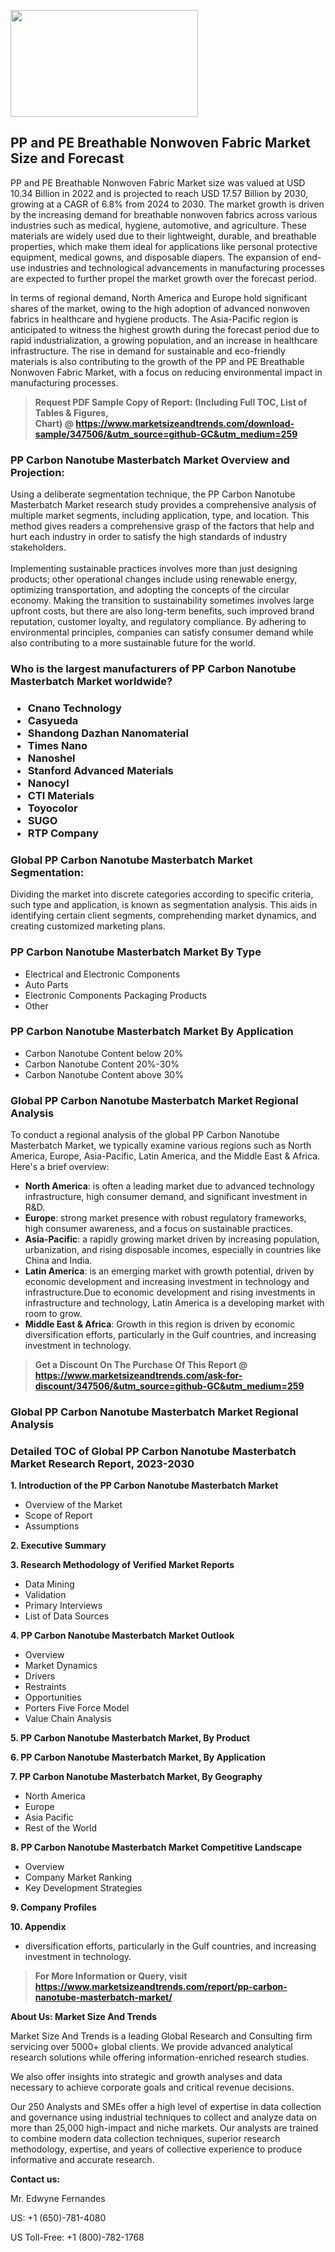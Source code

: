 <p><img class="alignnone size-medium wp-image-20088" src="https://ffe5etoiles.com/wp-content/uploads/2024/12/MST1-300x171.png" alt="" width="300" height="171" /></p><h2>PP and PE Breathable Nonwoven Fabric Market Size and Forecast</h2><p>PP and PE Breathable Nonwoven Fabric Market size was valued at USD 10.34 Billion in 2022 and is projected to reach USD 17.57 Billion by 2030, growing at a CAGR of 6.8% from 2024 to 2030. The market growth is driven by the increasing demand for breathable nonwoven fabrics across various industries such as medical, hygiene, automotive, and agriculture. These materials are widely used due to their lightweight, durable, and breathable properties, which make them ideal for applications like personal protective equipment, medical gowns, and disposable diapers. The expansion of end-use industries and technological advancements in manufacturing processes are expected to further propel the market growth over the forecast period.</p><p>In terms of regional demand, North America and Europe hold significant shares of the market, owing to the high adoption of advanced nonwoven fabrics in healthcare and hygiene products. The Asia-Pacific region is anticipated to witness the highest growth during the forecast period due to rapid industrialization, a growing population, and an increase in healthcare infrastructure. The rise in demand for sustainable and eco-friendly materials is also contributing to the growth of the PP and PE Breathable Nonwoven Fabric Market, with a focus on reducing environmental impact in manufacturing processes.</p></p><blockquote id="" class=""><strong>Request PDF Sample Copy of Report: (Including Full TOC, List of Tables &amp; Figures, Chart)&nbsp;@&nbsp;<strong><a href="https://www.marketsizeandtrends.com/download-sample/347506/&utm_source=github-GC&utm_medium=259" target="_blank">https://www.marketsizeandtrends.com/download-sample/347506/&utm_source=github-GC&utm_medium=259</a></strong></strong></blockquote><h3 id="" class="">PP Carbon Nanotube Masterbatch Market&nbsp;Overview and Projection:</h3><p id="" class="">Using a deliberate segmentation technique, the PP Carbon Nanotube Masterbatch Market research study provides a comprehensive analysis of multiple market segments, including application, type, and location. This method gives readers a comprehensive grasp of the factors that help and hurt each industry in order to satisfy the high standards of industry stakeholders. <br /> <br />Implementing sustainable practices involves more than just designing products; other operational changes include using renewable energy, optimizing transportation, and adopting the concepts of the circular economy. Making the transition to sustainability sometimes involves large upfront costs, but there are also long-term benefits, such improved brand reputation, customer loyalty, and regulatory compliance. By adhering to environmental principles, companies can satisfy consumer demand while also contributing to a more sustainable future for the world.</p><h3 id="" class="">Who is the largest manufacturers of&nbsp;PP Carbon Nanotube Masterbatch Market worldwide?</h3><h3 class=""><p><ul><li>Cnano Technology </li><li> Casyueda </li><li> Shandong Dazhan Nanomaterial </li><li> Times Nano </li><li> Nanoshel </li><li> Stanford Advanced Materials </li><li> Nanocyl </li><li> CTI Materials </li><li> Toyocolor </li><li> SUGO </li><li> RTP Company</li></ul></p></h3><h3 id="" class="">Global&nbsp;PP Carbon Nanotube Masterbatch Market Segmentation:</h3><p id="" class="">Dividing the market into discrete categories according to specific criteria, such type and application, is known as segmentation analysis. This aids in identifying certain client segments, comprehending market dynamics, and creating customized marketing plans.</p><h3 id="" class="">PP Carbon Nanotube Masterbatch Market&nbsp;By Type</h3><p><p><ul><li>Electrical and Electronic Components</li><li> Auto Parts</li><li> Electronic Components Packaging Products</li><li> Other</p></li></ul></p></p><h3 id="" class="">PP Carbon Nanotube Masterbatch Market&nbsp;By Application</h3><p class=""><p><ul><li>Carbon Nanotube Content below 20%</li><li> Carbon Nanotube Content 20%-30%</li><li> Carbon Nanotube Content above 30%</li></ul></p></p><h3 id="" class="">Global PP Carbon Nanotube Masterbatch Market Regional Analysis</h3><p id="" class="">To conduct a regional analysis of the global PP Carbon Nanotube Masterbatch Market, we typically examine various regions such as North America, Europe, Asia-Pacific, Latin America, and the Middle East &amp; Africa. Here's a brief overview:</p><ul><li><strong>North America</strong>: is often a leading market due to advanced technology infrastructure, high consumer demand, and significant investment in R&amp;D.</li><li><strong>Europe</strong>: strong market presence with robust regulatory frameworks, high consumer awareness, and a focus on sustainable practices.</li><li><strong>Asia-Pacific</strong>: a rapidly growing market driven by increasing population, urbanization, and rising disposable incomes, especially in countries like China and India.</li><li><strong>Latin America</strong>: is an emerging market with growth potential, driven by economic development and increasing investment in technology and infrastructure.Due to economic development and rising investments in infrastructure and technology, Latin America is a developing market with room to grow.</li><li><strong>Middle East &amp; Africa</strong>: Growth in this region is driven by economic diversification efforts, particularly in the Gulf countries, and increasing investment in technology.</li></ul><blockquote id="" class=""><strong>Get a Discount On The Purchase Of This Report @ <strong><a href="https://www.marketsizeandtrends.com/ask-for-discount/347506/&utm_source=github-GC&utm_medium=259" target="_blank">https://www.marketsizeandtrends.com/ask-for-discount/347506/&utm_source=github-GC&utm_medium=259</a></strong></strong></blockquote><h3 id="" class="">Global PP Carbon Nanotube Masterbatch Market Regional Analysis</h3><h3 id="" class="">Detailed TOC of Global PP Carbon Nanotube Masterbatch Market Research Report, 2023-2030</h3><p id="" class=""><strong>1. Introduction of the PP Carbon Nanotube Masterbatch Market</strong></p><ul><li>Overview of the Market</li><li>Scope of Report</li><li>Assumptions</li></ul><p id="" class=""><strong>2. Executive Summary</strong></p><p id="" class=""><strong>3. Research Methodology of Verified Market Reports</strong></p><ul><li>Data Mining</li><li>Validation</li><li>Primary Interviews</li><li>List of Data Sources</li></ul><p id="" class=""><strong>4. PP Carbon Nanotube Masterbatch Market Outlook</strong></p><ul><li>Overview</li><li>Market Dynamics</li><li>Drivers</li><li>Restraints</li><li>Opportunities</li><li>Porters Five Force Model</li><li>Value Chain Analysis</li></ul><p id="" class=""><strong>5. PP Carbon Nanotube Masterbatch Market, By Product</strong></p><p id="" class=""><strong>6. PP Carbon Nanotube Masterbatch Market, By Application</strong></p><p id="" class=""><strong>7. PP Carbon Nanotube Masterbatch Market, By Geography</strong></p><ul><li>North America</li><li>Europe</li><li>Asia Pacific</li><li>Rest of the World</li></ul><p id="" class=""><strong>8. PP Carbon Nanotube Masterbatch Market Competitive Landscape</strong></p><ul><li>Overview</li><li>Company Market Ranking</li><li>Key Development Strategies</li></ul><p id="" class=""><strong>9. Company Profiles</strong></p><p id="" class=""><strong>10. Appendix</strong></p><ul><li>diversification efforts, particularly in the Gulf countries, and increasing investment in technology.</li></ul><blockquote id="" class=""><strong>For More Information or Query, visit <strong><strong><a href="https://www.marketsizeandtrends.com/report/pp-carbon-nanotube-masterbatch-market/" target="_blank">https://www.marketsizeandtrends.com/report/pp-carbon-nanotube-masterbatch-market/</a></strong></strong></strong></blockquote><p id="" class=""><strong>About Us: Market Size And Trends</strong></p><p id="" class="">Market Size And Trends is a leading Global Research and Consulting firm servicing over 5000+ global clients. We provide advanced analytical research solutions while offering information-enriched research studies.</p><p id="" class="">We also offer insights into strategic and growth analyses and data necessary to achieve corporate goals and critical revenue decisions.</p><p id="" class="">Our 250 Analysts and SMEs offer a high level of expertise in data collection and governance using industrial techniques to collect and analyze data on more than 25,000 high-impact and niche markets. Our analysts are trained to combine modern data collection techniques, superior research methodology, expertise, and years of collective experience to produce informative and accurate research.</p><p id="" class=""><strong>Contact us:</strong></p><p id="" class="">Mr. Edwyne Fernandes</p><p id="" class="">US: +1 (650)-781-4080</p><p id="" class="">US Toll-Free: +1 (800)-782-1768</p>
